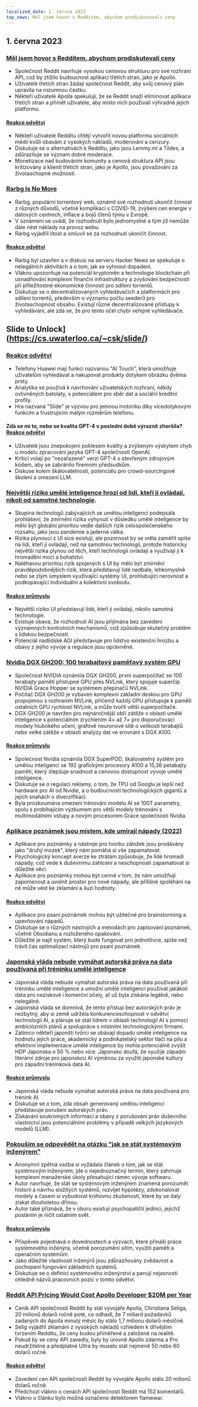 ```yaml
---
localized_date: 1. června 2023
top_news: Měl jsem hovor s Redditem, abychom prodiskutovali ceny
---
```




## 1. června 2023

### [Měl jsem hovor s Redditem, abychom prodiskutovali ceny](https://old.reddit.com/r/apolloapp/comments/13ws4w3/had_a_call_with_reddit_to_discuss_pricing_bad/)

- Společnost Reddit navrhuje vysokou cenovou strukturu pro své rozhraní API, což by ztížilo budoucnost aplikací třetích stran, jako je Apollo.
- Uživatelé třetích stran žádají společnost Reddit, aby svůj cenový plán upravila na rozumnou částku.
- Někteří uživatelé Apolla spekulují, že se Reddit snaží eliminovat aplikace třetích stran a přimět uživatele, aby místo nich používali výhradně jejich platformu.

#### [Reakce odvětví](http://news.ycombinator.com/item?id=36141083)

- Někteří uživatelé Redditu chtějí vytvořit novou platformu sociálních médií kvůli obavám z vysokých nákladů, moderování a cenzury.
- Diskutuje se o alternativách k Redditu, jako jsou Lemmy.ml a Tildes, a zdůrazňuje se význam dobré moderace.
- Monetizace nad budováním komunity a cenová struktura API jsou kritizovány a klienti třetích stran, jako je Apollo, jsou považováni za životaschopné možnosti.

### [Rarbg Is No More](https://web.archive.org/web/20230531105653/https://rarbg.to/index80.php)

- Rarbg, populární torrentový web, oznámil své rozhodnutí ukončit činnost z různých důvodů, včetně komplikací s COVID-19, zvýšení cen energie v datových centrech, inflace a bojů členů týmu v Evropě.
- V oznámení se uvádí, že rozhodnutí bylo jednomyslné a tým již nemůže dále nést náklady na provoz webu.
- Rarbg vyjádřil lítost a omluvil se za rozhodnutí ukončit činnost.

#### [Reakce odvětví](http://news.ycombinator.com/item?id=36136819)

- Rarbg byl uzavřen a v diskusi na serveru Hacker News se spekuluje o nelegálních aktivitách a o tom, jak se vyhnout dopadení.
- Vlákno upozorňuje na potenciál kryptoměn a technologie blockchain při usnadňování komplexní finanční infrastruktury a zvyšování bezpečnosti při příležitostné ekonomické činnosti pro sdílení torrentů.
- Diskutuje se o decentralizovaných vyhledávačích a platformách pro sdílení torrentů, především o významu počtu seederů pro životaschopnost obsahu. Existují různé decentralizované přístupy k vyhledávání, ale zdá se, že pro tento účel chybí veřejné vyhledávače.

## Slide to Unlock](https://cs.uwaterloo.ca/~csk/slide/)

### [Reakce odvětví](http://news.ycombinator.com/item?id=36138304)

- Telefony Huawei mají funkci nazvanou "AI Touch", která umožňuje uživatelům vyhledávat a nakupovat produkty dotykem obrázku dvěma prsty.
- Analytika se používá k navrhování uživatelských rozhraní, někdy ovlivněných batolaty, s potenciálem pro sběr dat a sociální kreditní profily.
- Hra nazvaná "Slide" je výzvou pro jemnou motoriku díky vícedotykovým funkcím a frustrujícím malým rozměrům telefonu.

#### Zdá se mi to, nebo se kvalita GPT-4 v poslední době výrazně zhoršila? [Reakce odvětví](http://news.ycombinator.com/item?id=36134249)

- Uživatelé jsou znepokojeni poklesem kvality a zvýšeným výskytem chyb u modelu zpracování jazyka GPT-4 společnosti OpenAI.
- Kritici volají po "nezařazené" verzi GPT-4 s otevřeným zdrojovým kódem, aby se zabránilo firemním předsudkům.
- Diskuse kolem škálovatelnosti, potenciálu pro crowd-sourcingové školení a omezení LLM.

### [Největší riziko umělé inteligence hrozí od lidí, kteří ji ovládají, nikoli od samotné technologie](https://aisnakeoil.substack.com/p/is-avoiding-extinction-from-ai-really).

- Skupina technologů zabývajících se umělou inteligencí podepsala prohlášení, že zmírnění rizika vyhynutí v důsledku umělé inteligence by mělo být globální prioritou vedle dalších rizik celospolečenského rozsahu, jako jsou pandemie a jaderná válka.
- Rizika plynoucí z UI sice existují, ale pozornost by se měla zaměřit spíše na lidi, kteří ji ovládají, než na samotnou technologii, protože historicky největší rizika plynou od těch, kteří technologii ovládají a využívají ji k hromadění moci a bohatství.
- Naléhavou prioritou rizik spojených s UI by mělo být zmírnění pravděpodobnějších rizik, která představují lidé nedbale, lehkomyslně nebo se zlým úmyslem využívající systémy UI, prohlubující nerovnost a podkopávající individuální a kolektivní svobodu.

#### [Reakce průmyslu](http://news.ycombinator.com/item?id=36139852)

- Největší riziko UI představují lidé, kteří ji ovládají, nikoliv samotná technologie.
- Existuje obava, že rozhodnutí AI jsou přijímána bez zavedení významných kontrolních mechanismů, což způsobuje skutečný problém s lidskou bezpečností.
- Potenciál nadlidské AGI představuje pro lidstvo existenční hrozbu a obavy z jejího vývoje a regulace jsou oprávněné.

### [Nvidia DGX GH200: 100 terabajtový paměťový systém GPU](https://developer.nvidia.com/blog/announcing-nvidia-dgx-gh200-first-100-terabyte-gpu-memory-system/)

- Společnost NVIDIA oznámila DGX GH200, první superpočítač se 100 terabajty paměti přístupné GPU přes NVLink, který spojuje superčip NVIDIA Grace Hopper se systémem přepínačů NVLink.
- Počítač DGX GH200 je vybaven komplexní základní deskou pro GPU propojenou s rozhraním NVLink, přičemž každý GPU přistupuje k paměti ostatních GPU rychlostí NVLink, a může tvořit větší superpočítače.
- DGX GH200 je navržen pro nejnáročnější obří zátěže v oblasti umělé inteligence s potenciálním zrychlením 4× až 7× pro doporučovací modely hlubokého učení, grafové neuronové sítě o velikosti terabajtů nebo velké zátěže v oblasti analýzy dat ve srovnání s DGX A100.

#### [Reakce průmyslu](http://news.ycombinator.com/item?id=36133226)

- Společnost Nvidia oznámila DGX SuperPOD, škálovatelný systém pro umělou inteligenci se 192 grafickými procesory A100 a 15,36 petabajty paměti, který zlepšuje snadnost a cenovou dostupnost vývoje umělé inteligence.
- Diskutuje se o regulaci reklamy, o tom, že TPU od Googlu je lepší než hardware pro AI od Nvidie, a o budoucnosti technologických gigantů a jejich snahách o diverzifikaci.
- Byla prozkoumána omezení trénování modelu AI se 100T parametry, spolu s probíhajícím výzkumem pro větší modely trénování s multimodálními vstupy a novým procesorem Grace společnosti Nvidia.

### [Aplikace poznámek jsou místem, kde umírají nápady (2022)](https://www.reproof.app/blog/notes-apps-help-us-forget)

- Aplikace pro poznámky a nástroje pro tvorbu záložek jsou prodávány jako "druhý mozek", který nám pomáhá si vše zapamatovat.
- Psychologický koncept averze ke ztrátám způsobuje, že lidé hromadí nápady, což vede k duševnímu zahlcení a neschopnosti zapamatovat si důležité věci.
- Aplikace pro poznámky mohou být cenné v tom, že nám umožňují zapomenout a uvolnit prostor pro nové nápady, ale přílišné spoléhání na ně může vést ke zklamání a iluzi hodnoty.

#### [Reakce odvětví](http://news.ycombinator.com/item?id=36136179)

- Aplikace pro psaní poznámek mohou být užitečné pro brainstorming a upevňování nápadů.
- Diskutuje se o různých nástrojích a metodách pro zapisování poznámek, včetně Obsidianu a rozloženého opakování.
- Důležité je najít systém, který bude fungovat pro jednotlivce, spíše než trávit čas optimalizací nástrojů pro psaní poznámek.

### [Japonská vláda nebude vymáhat autorská práva na data používaná při tréninku umělé inteligence](https://technomancers.ai/japan-goes-all-in-copyright-doesnt-apply-to-ai-training/)

- Japonská vláda nebude vymáhat autorská práva na data používaná při tréninku umělé inteligence a umožní umělé inteligenci používat jakákoli data pro neziskové i komerční účely, ať už byla získána legálně, nebo nelegálně.
- Japonská vláda se domnívá, že tento přístup bez autorských práv je nezbytný, aby si země udržela konkurenceschopnost v odvětví technologií AI, a plánuje se stát lídrem v oblasti technologií AI s pomocí ambiciózních plánů a spolupráce s místními technologickými firmami.
- Zatímco někteří japonští tvůrci se obávají dopadu umělé inteligence na hodnotu jejich práce, akademický a podnikatelský sektor tlačí na pilu a efektivní implementace umělé inteligence by mohla potenciálně zvýšit HDP Japonska o 50 % nebo více. Japonsko doufá, že využije západní literární zdroje pro japonskou AI výměnou za využití japonské kultury pro západní tréninková data AI.

#### [Reakce průmyslu](http://news.ycombinator.com/item?id=36144241)

- Japonská vláda nebude vymáhat autorská práva na data používaná pro trénink AI.
- Diskutuje se o tom, zda obsah generovaný umělou inteligencí představuje porušení autorských práv.
- Získávání soukromých informací a obavy z porušování práv duševního vlastnictví jsou potenciálními problémy v případě velkých jazykových modelů (LLM).

### [Pokouším se odpovědět na otázku "jak se stát systémovým inženýrem"](https://rachelbythebay.com/w/2023/05/30/eng/)

- Anonymní zpětná vazba si vyžádala článek o tom, jak se stát systémovým inženýrem; jde o nejednoznačný termín, který zahrnuje komplexní manažerské úkoly přesahující rámec vývoje softwaru.
- Autor navrhuje, že stát se systémovým inženýrem znamená porozumět historii a návrhu složitých systémů, rozvíjet hypotézy, zdokonalovat modely a časem si vybudovat knihovnu zkušeností, které by se daly získat dlouholetou dřinou.
- Autor také přiznává, že v oboru existují psychopatičtí jedinci, jejichž posláním je ničit ostatním svět.

#### [Reakce průmyslu](http://news.ycombinator.com/item?id=36133263)

- Příspěvek pojednává o dovednostech a výzvách, které přináší práce systémového inženýra, včetně porozumění sítím, využití paměti a operačním systémům.
- Jako důležité vlastnosti inženýrů jsou zdůrazňovány zvědavost a pochopení fungování základních systémů.
- Diskutuje se o definici systémového inženýrství a panují nejasnosti ohledně názvů pracovních pozic v tomto odvětví.

### [Reddit API Pricing Would Cost Apollo Developer $20M per Year](https://daringfireball.net/linked/2023/05/31/reddit-apollo-api-pricing)

- Ceník API společnosti Reddit by stál vývojáře Apolla, Christiana Seliga, 20 milionů dolarů ročně poté, co odhadl, že 7 miliard požadavků zadaných do Apolla minulý měsíc by stálo 1,7 milionu dolarů měsíčně.
- Selig vyjádřil zklamání z vysokých nákladů vzhledem k dřívějším tvrzením Redditu, že ceny budou přiměřené a založené na realitě.
- Pokud by se ceny API zavedly, byly by úrovně Apollo zdarma a Pro neudržitelné a předplatné Ultra by muselo stát nejméně 50 nebo 60 dolarů ročně.

#### [Reakce odvětví](http://news.ycombinator.com/item?id=36142285)

- Zavedení cen API společnosti Reddit by vývojáře Apollo stálo 20 milionů dolarů ročně.
- Předchozí vlákno o cenách API společnosti Reddit má 152 komentářů.
- Vlákno o článku bylo možná označeno detektorem flamewar.

</Steps>
